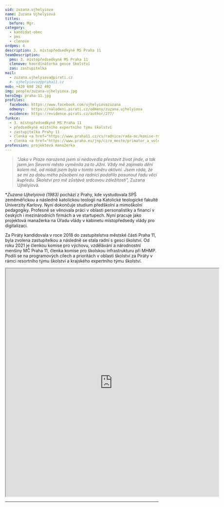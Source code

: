 ```yaml
---
uid: zuzana.ujhelyiova
name: Zuzana Ujhelyiová
titles:		
  before: Mgr. 	
category:
  - kandidat-obec
  - pms
  - clenove
ordpms: 4
description: 3. místopředsedkyně MS Praha 11
teamDescription:
  pms: 3. místopředsedkyně MS Praha 11
  clenove: koordinátorka gesce školství
  zas: zastupitelka
mail:
  - zuzana.ujhelyiova@pirati.cz
  #- ujhelyiovaz@praha11.cz
mob: +420 608 262 492
img: people/zuzana-ujhelyiova.jpg
heroImg: praha-11.jpg
profiles:
  facebook: https://www.facebook.com/ujhelyiovazuzana
  odmeny:   https://nalodeni.pirati.cz/odmeny/zuzana.ujhelyiova
  evidence: https://evidence.pirati.cz/author/277/
funkce:
  - 3. místopředsedkyně MS Praha 11
  - předsedkyně místního expertního týmu školství
  - zastupitelka Prahy 11
  - členka <a href="https://www.praha11.cz/cs/radnice/rada-mc/komise-rmc/komise-pro-vychovu-vzdelavani-a-narodnostni-mensiny.html">Komise pro výchovu, vzdělávání a národnostní menšiny RMČ P11</a>
  - členka <a href="https://www.praha.eu/jnp/cz/o_meste/primator_a_volene_organy/rada/komise_rady/index.html?commissionId=35384">Komise pro školskou infrastrukturu HMP</a>
profession: projektová manažerka
---
```



>*"Jako v Praze narozená jsem si nedovedla přestavit život jinde, a tak jsem jen Severní město vyměnila za to Jižní. Vždy mě zajímalo dění kolem mě, od mládí jsem byla v tomto směru aktivní. Jsem ráda, že se mi za dobu mého působení na radnici podařilo posunout řadu věcí kupředu. Školství pro mě zůstává srdcovou záležitostí",* Zuzana Ujhelyiová.

**Zuzana Ujhelyiová (*1983)** pochází z Prahy, kde vystudovala SPŠ zeměměřickou a následně katolickou teologii na Katolické teologické fakultě Univerzity Karlovy. Nyní dokončuje studium předškolní a mimoškolní pedagogiky. Profesně se věnovala práci v oblasti personalistiky a financí v českých i mezinárodních firmách a ve startupech. Nyní pracuje jako projektová manažerka na Úřadu vlády v kabinetu místopředsedy vlády pro digitalizaci.

Za Piráty kandidovala v roce 2018 do zastupitelstva městské části Praha 11, byla zvolena zastupitelkou a následně se stala radní s gescí školství. Od roku 2021 je členkou komise pro výchovu, vzdělávání a národnostní menšiny MČ Praha 11, členka komise pro školskou infrastrukturu při MHMP. Podílí se na programových cílech a prioritách v oblasti školství za Piráty v rámci resortního týmu školství a krajského expertního týmu školství.


<iframe width="700" height="750" src="https://calendar.google.com/calendar/u/0/embed?src=80pl8p1mv39g3gljau4l4qfu9o@group.calendar.google.com&ctz=Europe/Prague"></iframe>

---
